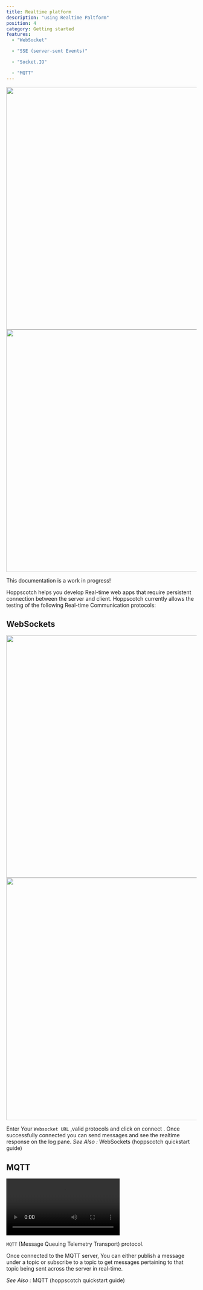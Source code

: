```yaml
---
title: Realtime platform
description: "using Realtime Paltform"
position: 4
category: Getting started
features:
  - "WebSocket"

  - "SSE (server-sent Events)"

  - "Socket.IO"

  - "MQTT"
---
```


<img src="/RealtimeGuide/Realtime-dark.png"   class="dark-img" width="1280" height="640" alt=""/>
<img src="/RealtimeGuide/Realtime-light.png" class="light-img"  width="1280" height="640" alt=""/>
<alert type="success">

This documentation is a work in progress!

</alert>
Hoppscotch helps you develop Real-time web apps that require persistent connection between the server and client.
Hoppscotch currently allows the testing of the following Real-time Communication protocols:

<list :items="features"></list>

## WebSockets
<img src="/Realtime/Websocket-dark.png"   class="dark-img" width="1280" height="640" alt=""/>
<img src="/Realtime/Websocket-light.png" class="light-img"  width="1280" height="640" alt=""/>

Enter Your `Websocket URL` ,valid protocols and click on connect . Once successfully connected you can send messages and see the realtime response on the log pane.
_See Also :_ <nuxt-link to='/quickstart/websocket'>WebSockets (hoppscotch quickstart guide) </nuxt-link>

## MQTT

<video loop playsinline controls>
  <source src="/Realtime/mqtt.webm" type="video/webm" />
 <source src="/Realtime/mqtt.mp4" type="video/mp4" />
</video>

`MQTT` (Message Queuing Telemetry Transport) protocol.

Once connected to the MQTT server, You can either publish a message under a topic or subscribe to a topic to get messages pertaining to that topic being sent across the server in real-time.

_See Also :_ <nuxt-link to='/quickstart/mqtt'>MQTT (hoppscotch quickstart guide) </nuxt-link>
